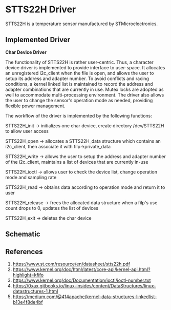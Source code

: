 # STTS22H Driver
STTS22H	is a temperature sensor manufactured by STMicroelectronics. 

## Implemented Driver

**Char Device Driver**

The functionality of STTS22H is rather user-centric. Thus, a character device driver is implemented to provide interface to user-space. 
It allocates an unregistered i2c_client when the file is open, and allows the user to setup its address and adapter number. 
To avoid conflicts and racing conditions, a kernel linked list is maintained to record the address and adapter combinations that are currently in use. 
Mutex locks are adopted as well to accommodate multi-processing environment. 
The driver also allows the user to change the sensor's operation mode as needed, providing flexible power management. 

The workflow of the driver is implemented by the following functions:

STTS22H_init -> initializes one char device, create directory /dev/STTS22H to allow user access

STTS22H_open -> allocates a STTS22H_data structure which contains an i2c_client, then associate it with filp->private_data

STTS22H_write -> allows the user to setup the address and adapter number of the i2c_client, maintains a list of devices that are currently in-use 

STTS22H_ioctl -> allows user to check the device list, change operation mode and sampling rate

STTS22H_read -> obtains data according to operation mode and return it to user

STTS22H_release -> frees the allocated data structure when a filp's use count drops to 0, updates the list of devices

STTS22H_exit -> deletes the char device

## Schematic


## References
1. https://www.st.com/resource/en/datasheet/stts22h.pdf
2. https://www.kernel.org/doc/html/latest/core-api/kernel-api.html?highlight=kfifo
3. https://www.kernel.org/doc/Documentation/ioctl/ioctl-number.txt
4. https://0xax.gitbooks.io/linux-insides/content/DataStructures/linux-datastructures-1.html
5. https://medium.com/@414apache/kernel-data-structures-linkedlist-b13e4f8de4bf

